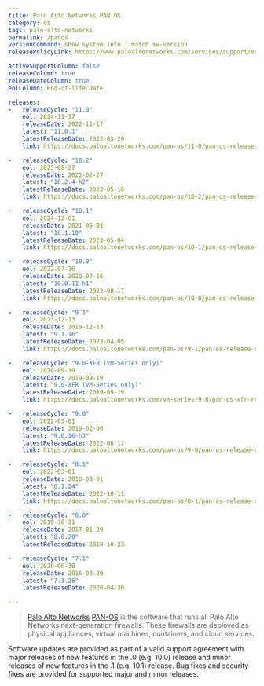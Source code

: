 ```yaml
---
title: Palo Alto Networks PAN-OS
category: os
tags: palo-alto-networks
permalink: /panos
versionCommand: show system info | match sw-version
releasePolicyLink: https://www.paloaltonetworks.com/services/support/end-of-life-announcements/end-of-life-summary

activeSupportColumn: false
releaseColumn: true
releaseDateColumn: true
eolColumn: End-of-life Date

releases:
-   releaseCycle: "11.0"
    eol: 2024-11-17
    releaseDate: 2022-11-17
    latest: "11.0.1"
    latestReleaseDate: 2023-03-29
    link: https://docs.paloaltonetworks.com/pan-os/11-0/pan-os-release-notes/pan-os-11-0-1-known-and-addressed-issues/pan-os-11-0-1-addressed-issues

-   releaseCycle: "10.2"
    eol: 2025-08-27
    releaseDate: 2022-02-27
    latest: "10.2.4-h2"
    latestReleaseDate: 2023-05-16
    link: https://docs.paloaltonetworks.com/pan-os/10-2/pan-os-release-notes/pan-os-10-2-4-known-and-addressed-issues/pan-os-10-2-4-h2-addressed-issues

-   releaseCycle: "10.1"
    eol: 2024-12-01
    releaseDate: 2021-05-31
    latest: "10.1.10"
    latestReleaseDate: 2023-05-04
    link: https://docs.paloaltonetworks.com/pan-os/10-1/pan-os-release-notes/pan-os-10-1-10-known-and-addressed-issues/pan-os-10-1-10-addressed-issues

-   releaseCycle: "10.0"
    eol: 2022-07-16
    releaseDate: 2020-07-16
    latest: "10.0.11-h1"
    latestReleaseDate: 2022-08-17
    link: https://docs.paloaltonetworks.com/pan-os/10-0/pan-os-release-notes/pan-os-10-0-addressed-issues/pan-os-10-0-11-h1-addressed-issues

-   releaseCycle: "9.1"
    eol: 2023-12-13
    releaseDate: 2019-12-13
    latest: "9.1.16"
    latestReleaseDate: 2023-04-05
    link: https://docs.paloaltonetworks.com/pan-os/9-1/pan-os-release-notes/pan-os-9-1-addressed-issues/pan-os-9-1-16-addressed-issues

-   releaseCycle: "9.0-XFR (VM-Series only)"
    eol: 2020-09-19
    releaseDate: 2019-09-19
    latest: "9.0-XFR (VM-Series only)"
    latestReleaseDate: 2019-09-19
    link: https://docs.paloaltonetworks.com/vm-series/9-0/pan-os-xfr-release-notes/pan-os-90-xfr/pan-os-9-0-xfr-addressed-issues

-   releaseCycle: "9.0"
    eol: 2022-03-01
    releaseDate: 2019-02-06
    latest: "9.0.16-h3"
    latestReleaseDate: 2022-08-17
    link: https://docs.paloaltonetworks.com/pan-os/9-0/pan-os-release-notes/pan-os-9-0-addressed-issues/pan-os-9-0-16-h3-addressed-issues

-   releaseCycle: "8.1"
    eol: 2022-03-01
    releaseDate: 2018-03-01
    latest: "8.1.24"
    latestReleaseDate: 2022-10-11
    link: https://docs.paloaltonetworks.com/pan-os/8-1/pan-os-release-notes/pan-os-8-1-addressed-issues/pan-os-8-1-24-addressed-issues

-   releaseCycle: "8.0"
    eol: 2019-10-31
    releaseDate: 2017-01-29
    latest: "8.0.20"
    latestReleaseDate: 2019-10-23

-   releaseCycle: "7.1"
    eol: 2020-06-30
    releaseDate: 2016-03-29
    latest: "7.1.26"
    latestReleaseDate: 2020-04-30

---
```


> [Palo Alto Networks](https://www.paloaltonetworks.com/) [PAN-OS](https://docs.paloaltonetworks.com/pan-os) is the software that runs all Palo Alto Networks next-generation firewalls. These firewalls are deployed as physical appliances, virtual machines, containers, and cloud services.

Software updates are provided as part of a valid support agreement with major releases of new features in the .0 (e.g. 10.0) release and minor releases of new features in the .1 (e.g. 10.1) release. Bug fixes and security fixes are provided for supported major and minor releases.
